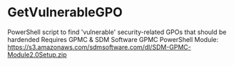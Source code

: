 # GetVulnerableGPO
PowerShell script to find 'vulnerable' security-related GPOs that should be hardended
Requires GPMC & SDM Software GPMC PowerShell Module: https://s3.amazonaws.com/sdmsoftware.com/dl/SDM-GPMC-Module2.0Setup.zip
